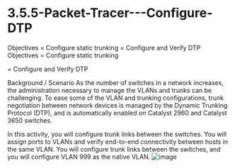 # 3.5.5-Packet-Tracer---Configure-DTP
Objectives =   Configure static trunking  =   Configure and Verify DTP
Objectives
=   Configure static trunking

=   Configure and Verify DTP

Background / Scenario
As the number of switches in a network increases, the administration necessary to manage the VLANs and trunks can be challenging. To ease some of the VLAN and trunking configurations, trunk negotiation between network devices is managed by the Dynamic Trunking Protocol (DTP), and is automatically enabled on Catalyst 2960 and Catalyst 3650 switches.

In this activity, you will configure trunk links between the switches. You will assign ports to VLANs and verify end-to-end connectivity between hosts in the same VLAN. You will configure trunk links between the switches, and you will configure VLAN 999 as the native VLAN.
![image](https://user-images.githubusercontent.com/128199477/226089082-8aab88b4-dcf5-434d-b903-094ce54e6770.png)
